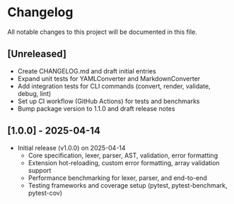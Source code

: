 # Changelog

All notable changes to this project will be documented in this file.

## [Unreleased]

- Create CHANGELOG.md and draft initial entries
- Expand unit tests for YAMLConverter and MarkdownConverter
- Add integration tests for CLI commands (convert, render, validate, debug, lint)
- Set up CI workflow (GitHub Actions) for tests and benchmarks
- Bump package version to 1.1.0 and draft release notes

## [1.0.0] - 2025-04-14

- Initial release (v1.0.0) on 2025-04-14
  - Core specification, lexer, parser, AST, validation, error formatting
  - Extension hot-reloading, custom error formatting, array validation support
  - Performance benchmarking for lexer, parser, and end-to-end
  - Testing frameworks and coverage setup (pytest, pytest-benchmark, pytest-cov)
